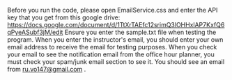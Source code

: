 Before you run the code, please open EmailService.css and enter the API key that you get from this google drive: https://docs.google.com/document/d/1TtXrTAEfc12srimQ3lOHHxlAP7KxfQ6qPyeASubf3jM/edit
Ensure you enter the sample.txt file when testing the program.
When you enter the instructor's email, you should enter your own email address to receive the email for testing purposes.
When you check your email to see the notification email from the office hour planner, you must check your spam/junk email section to see it. You should see an email from ru.vo147@gmail.com .
